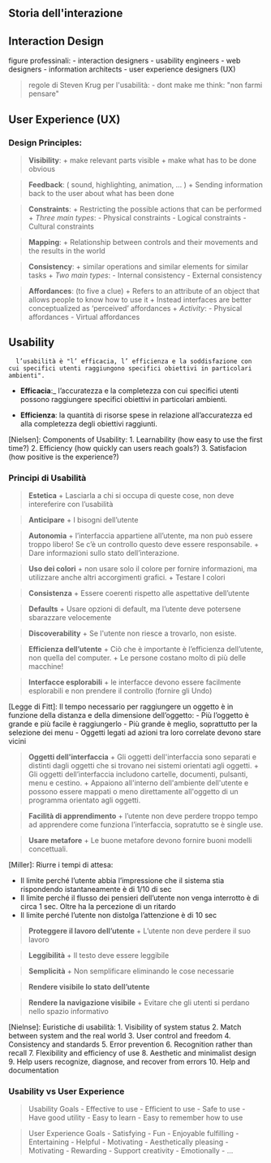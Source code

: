 ## Storia dell'interazione



## Interaction Design

  figure professinali:
    - interaction designers
    - usability engineers
    - web designers
    - information architects
    - user experience designers (UX)


 > regole di Steven Krug per l'usabilità:
    - dont make me think: "non farmi pensare"

## User Experience (UX)

### Design Principles:

  > **Visibility**:
    +  make relevant parts visible
    +  make what has to be done obvious

  > **Feedback**: ( sound, highlighting, animation, ... )
    +  Sending information back to the user about what has been done

  > **Constraints**:
    +  Restricting the possible actions that can be performed
    +  *Three main types*:
       - Physical constraints
       - Logical constraints
       - Cultural constraints

  > **Mapping**:
    +  Relationship between controls and their movements and the results in the world

  > **Consistency**:
    +  similar operations and similar elements for similar tasks
    +  *Two main types*:
       - Internal consistency
       - External consistency

  > **Affordances**: (to five a clue)
    +  Refers to an attribute of an object that allows people to know how to use it
    +  Instead interfaces are better conceptualized as ‘perceived’ affordances
    +  *Activity*:
       - Physical affordances
       - Virtual affordances

## Usability
  ```
    l’usabilità è "l’ efficacia, l’ efficienza e la soddisfazione con cui specifici utenti raggiungono specifici obiettivi in particolari ambienti".
  ```
  - **Efficacia**:_ l’accuratezza e la completezza con cui specifici utenti possono raggiungere specifici obiettivi in particolari ambienti.

  - **Efficienza**: la quantità di risorse spese in relazione all’accuratezza ed alla completezza degli obiettivi raggiunti.

  [Nielsen]: Components of Usability:
              1. Learnability   (how easy to use the first time?)
              2. Efficiency     (how quickly can users reach goals?)
              3. Satisfacion    (how positive is the experience?)

### Principi di Usabilità

  > **Estetica**
    +  Lasciarla a chi si occupa di queste cose, non deve intereferire con l’usabilità

  > **Anticipare**
    +  I bisogni dell’utente

  > **Autonomia**
    +  l’interfaccia appartiene all’utente, ma non può essere troppo libero! Se c’è un controllo questo deve essere responsabile.
    +  Dare informazioni sullo stato dell’interazione.

  > **Uso dei colori**
    +  non usare solo il colore per fornire informazioni, ma utilizzare anche altri accorgimenti grafici.
    +  Testare I colori

  > **Consistenza**
    +  Essere coerenti rispetto alle aspettative dell’utente

  > **Defaults**
    +  Usare opzioni di default, ma l’utente deve potersene sbarazzare velocemente

  > **Discoverability**
    +  Se l'utente non riesce a trovarlo, non esiste.

  > **Efficienza dell’utente**
    +  Ciò che è importante è l’efficienza dell’utente, non quella del computer.
    +  Le persone costano molto di più delle macchine!

  > **Interfacce esplorabili**
    +  le interfacce devono essere facilmente esplorabili e non prendere il controllo (fornire gli Undo)


  [Legge di Fitt]: Il tempo necessario per raggiungere un oggetto è in funzione della distanza e della dimensione dell’oggetto:
    - Più l’oggetto è grande e più facile è raggiungerlo
    - Più grande è meglio, soprattutto per la selezione dei menu
    - Oggetti legati ad azioni tra loro correlate devono stare vicini

  > **Oggetti dell'interfaccia**
    +  Gli oggetti dell'interfaccia sono separati e distinti dagli oggetti che si trovano nei sistemi orientati agli oggetti.
    +  Gli oggetti dell’interfaccia includono cartelle, documenti, pulsanti, menu e cestino.
    +  Appaiono all'interno dell'ambiente dell'utente e possono essere mappati o meno direttamente all'oggetto di un programma orientato agli oggetti.

  > **Facilità di apprendimento**
    +  l’utente non deve perdere troppo tempo ad apprendere come funziona l’interfaccia, sopratutto se è single use.

  > **Usare metafore**
    + Le buone metafore devono fornire buoni modelli concettuali.

  [Miller]: Riurre i tempi di attesa:
   - Il limite perché l’utente abbia l’impressione che il sistema stia rispondendo istantaneamente è di 1/10 di sec
   - Il limite perché il flusso dei pensieri dell’utente non venga interrotto è di circa 1 sec. Oltre ha la percezione di un ritardo
   - Il limite perché l’utente non distolga l’attenzione è di 10 sec

  > **Proteggere il lavoro dell’utente**
    +  L’utente non deve perdere il suo lavoro

  > **Leggibilità**
    +  Il testo deve essere leggibile

  > **Semplicità**
    +  Non semplificare eliminando le cose necessarie

  > **Rendere visibile lo stato dell’utente**

  > **Rendere la navigazione visibile**
    +  Evitare che gli utenti si perdano nello spazio informativo


  [Nielnse]: Euristiche di usabilità:
              1. Visibility of system status
              2. Match between system and the real world
              3. User control and freedom
              4. Consistency and standards
              5. Error prevention
              6. Recognition rather than recall
              7. Flexibility and efficiency of use
              8. Aesthetic and minimalist design
              9. Help users recognize, diagnose, and recover from errors
             10. Help and documentation

### Usability vs User Experience
  > Usability Goals
    - Effective to use
    - Efficient to use
    - Safe to use
    - Have good utility
    - Easy to learn
    - Easy to remember how to use

  > User Experience Goals
    - Satisfying
    - Fun
    - Enjoyable fulfilling
    - Entertaining
    - Helpful
    - Motivating
    - Aesthetically pleasing
    - Motivating
    - Rewarding
    - Support creativity
    - Emotionally
    - ...
